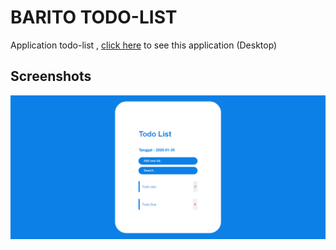 # BARITO TODO-LIST
Application todo-list , [click here](https://barito-todo-list.netlify.com/) to see this application (Desktop)

## Screenshots
<img src="screenshot/todo-list.png" />
